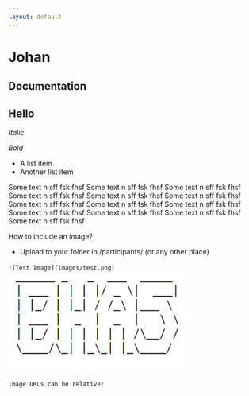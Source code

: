 ```yaml
---
layout: default
---
```


# Johan
## Documentation

## Hello

_Italic_

*Bold*

- A list item
- Another list item

Some text n sff fsk fhsf Some text n sff fsk fhsf Some text n sff fsk fhsf Some text n sff fsk fhsf Some text n sff fsk fhsf Some text n sff fsk fhsf Some text n sff fsk fhsf Some text n sff fsk fhsf Some text n sff fsk fhsf Some text n sff fsk fhsf Some text n sff fsk fhsf Some text n sff fsk fhsf Some text n sff fsk fhsf 

How to include an image?
- Upload to your folder in /participants/ (or any other place)




`![Test Image](images/test.png)`
![Test Image](./BHA5.png)

`Image URLs can be relative!`
